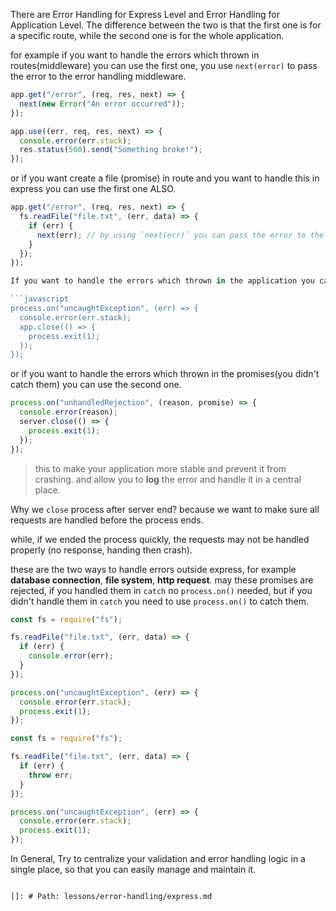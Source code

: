 There are Error Handling for Express Level and Error Handling for Application Level. The difference between the two is that the first one is for a specific route, while the second one is for the whole application.

for example if you want to handle the errors which thrown in routes(middleware) you can use the first one, you use `next(error)` to pass the error to the error handling middleware.

```javascript
app.get("/error", (req, res, next) => {
  next(new Error("An error occurred"));
});

app.use((err, req, res, next) => {
  console.error(err.stack);
  res.status(500).send("Something broke!");
});
```

or if you want create a file (promise) in route and you want to handle this in express you can use the first one ALSO.

````javascript
app.get("/error", (req, res, next) => {
  fs.readFile("file.txt", (err, data) => {
    if (err) {
      next(err); // by using `next(err)` you can pass the error to the error handling middleware
    }
  });
});

If you want to handle the errors which thrown in the application you can use the second one, you use `catch` to catch the error and handle them in central place `process.on()`

```javascript
process.on("uncaughtException", (err) => {
  console.error(err.stack);
  app.close(() => {
    process.exit(1);
  });
});
````

or if you want to handle the errors which thrown in the promises(you didn't catch them) you can use the second one.

```javascript
process.on("unhandledRejection", (reason, promise) => {
  console.error(reason);
  server.close(() => {
    process.exit(1);
  });
});
```

> this to make your application more stable and prevent it from crashing.
> and allow you to **log** the error and handle it in a central place.

Why we `close` process after server end? because we want to make sure all requests are handled before the process ends.

while, if we ended the process quickly, the requests may not be handled properly (no response, handing then crash).

these are the two ways to handle errors outside express, for example **database connection**, **file system**, **http request**. may these promises are rejected, if you handled them in `catch` no `process.on()` needed, but if you didn't handle them in `catch` you need to use `process.on()` to catch them.

```javascript
const fs = require("fs");

fs.readFile("file.txt", (err, data) => {
  if (err) {
    console.error(err);
  }
});

process.on("uncaughtException", (err) => {
  console.error(err.stack);
  process.exit(1);
});
```

```javascript
const fs = require("fs");

fs.readFile("file.txt", (err, data) => {
  if (err) {
    throw err;
  }
});

process.on("uncaughtException", (err) => {
  console.error(err.stack);
  process.exit(1);
});
```

In General, Try to centralize your validation and error handling logic in a single place, so that you can easily manage and maintain it.

```

[]: # Path: lessons/error-handling/express.md
```
